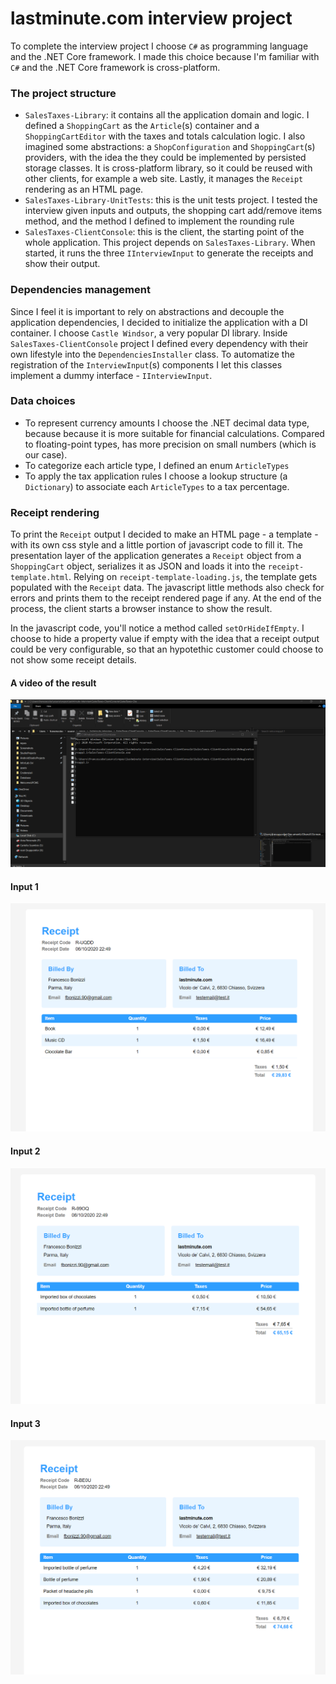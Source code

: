 # lastminute.com interview project

To complete the interview project I choose `C#` as programming language and the .NET Core framework. I made this choice because I'm familiar with `C#` and the .NET Core framework is cross-platform.

### The project structure
- `SalesTaxes-Library`: it contains all the application domain and logic. I defined a `ShoppingCart` as the `Article`(s) container and a `ShoppingCartEditor` with the taxes and totals calculation logic. I also imagined some abstractions: a `ShopConfiguration` and `ShoppingCart`(s) providers, with the idea the they could be implemented by persisted storage classes. It is cross-platform library, so it could be reused with other clients, for example a web site. Lastly, it manages the `Receipt` rendering as an HTML page.
- `SalesTaxes-Library-UnitTests`: this is the unit tests project. I tested the interview given inputs and outputs, the shopping cart add/remove items method, and the method I defined to implement the rounding rule
- `SalesTaxes-ClientConsole`: this is the client, the starting point of the whole application. This project depends on `SalesTaxes-Library`. When started, it runs the three `IInterviewInput` to generate the receipts and show their output.

### Dependencies management

Since I feel it is important to rely on abstractions and decouple the application dependencies, I decided to initialize the application with a DI container. I choose `Castle Windsor`, a very popular DI library. Inside `SalesTaxes-ClientConsole` project I defined every dependency with their own lifestyle into the `DependenciesInstaller` class. To automatize the registration of the `InterviewInput`(s) components I let this classes implement a dummy interface - `IInterviewInput`.

### Data choices

- To represent currency amounts I choose the .NET decimal data type, because because it is more suitable for financial calculations. Compared to floating-point types, has more precision on small numbers (which is our case).
- To categorize each article type, I defined an enum `ArticleTypes`
- To apply the tax application rules I choose a lookup structure (a `Dictionary`) to associate each `ArticleTypes` to a tax percentage. 

### Receipt rendering

To print the `Receipt` output I decided to make an HTML page - a template - with its own css style and a little portion of javascript code to fill it. The presentation layer of the application generates a `Receipt` object from a `ShoppingCart` object, serializes it as JSON and loads it into the `receipt-template.html`. Relying on `receipt-template-loading.js`, the template gets populated with the `Receipt` data. The javascript little methods also check for errors and prints them to the receipt rendered page if any. At the end of the process, the client starts a browser instance to show the result.

In the javascript code, you'll notice a method called `setOrHideIfEmpty`. I choose to hide a property value if empty with the idea that a receipt output could be very configurable, so that an hypotethic customer could choose to not show some receipt details.

#### A video of the result

![Result video](ReadmeAssets/ResultVideo.gif)

#### Input 1
![Input 1 receipt](ReadmeAssets/Input1Receipt.png)

#### Input 2
![Input 2 receipt](ReadmeAssets/Input2Receipt.png)

#### Input 3
![Input 3 receipt](ReadmeAssets/Input3Receipt.png)